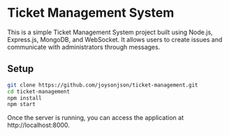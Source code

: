 # Ticket Management System

This is a simple Ticket Management System project built using Node.js, Express.js, MongoDB, and WebSocket. It allows users to create issues and communicate with administrators through messages.

## Setup

```bash
git clone https://github.com/joysonjson/ticket-management.git
cd ticket-management
npm install
npm start
```

Once the server is running, you can access the application at http://localhost:8000.

